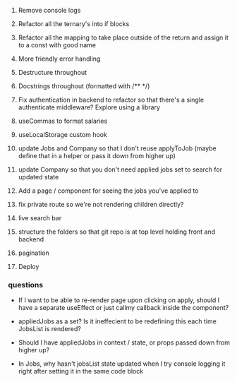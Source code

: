 1. Remove console logs

2. Refactor all the ternary's into if blocks

3. Refactor all the mapping to take place outside of the return and assign it to a const with good name

4. More friendly error handling

5. Destructure throughout

6. Docstrings throughout (formatted with /** */)

7. Fix authentication in backend to refactor so that there's a single authenticate middleware? Explore using  a library

8. useCommas to format salaries

9. useLocalStorage custom hook

10. update Jobs and Company so that I don't reuse applyToJob (maybe define that in a helper or pass it down from higher up) 

11. update Company so that you don't need applied jobs set to search for updated state

12. Add a page / component for seeing the jobs you've applied to

13. fix private route so we're not rendering children directly?

14. live search bar

15. structure the folders so that git repo is at top level holding front and backend

17. pagination

20. Deploy



### questions

- If I want to be able to re-render page upon clicking on apply, should I have a separate useEffect or just callmy callback inside the component?

- appliedJobs as a set? Is it ineffecient to be redefining this each time JobsList is rendered?

- Should I have appliedJobs in context / state, or props passed down from higher up?

- In Jobs, why hasn't jobsList state updated when I try console logging it right after setting it in the same code block

